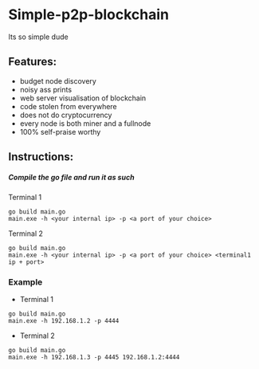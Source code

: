 # Simple-p2p-blockchain
Its so simple dude

## Features:
- budget node discovery
- noisy ass prints
- web server visualisation of blockchain
- code stolen from everywhere
- does not do cryptocurrency
- every node is both miner and a fullnode
- 100% self-praise worthy

## Instructions:
##### Compile the go file and run it as such 
Terminal 1
```shell
go build main.go
main.exe -h <your internal ip> -p <a port of your choice>
```

Terminal 2
```shell
go build main.go
main.exe -h <your internal ip> -p <a port of your choice> <terminal1 ip + port>
```

### Example
- Terminal 1
```shell
go build main.go
main.exe -h 192.168.1.2 -p 4444
```

- Terminal 2
```shell
go build main.go
main.exe -h 192.168.1.3 -p 4445 192.168.1.2:4444
```
